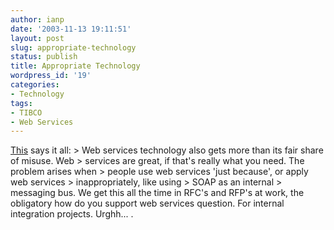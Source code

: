 ```yaml
---
author: ianp
date: '2003-11-13 19:11:51'
layout: post
slug: appropriate-technology
status: publish
title: Appropriate Technology
wordpress_id: '19'
categories:
- Technology
tags:
- TIBCO
- Web Services
---
```


[This](http://www.softwarereality.com/soapbox/softwarefashion.jsp
"Software Fashion - Software Reality") says it all: \> Web services
technology also gets more than its fair share of misuse. Web \> services
are great, if that's really what you need. The problem arises when \>
people use web services 'just because', or apply web services \>
inappropriately, like using \> SOAP as an internal \> messaging bus. We
get this all the time in RFC's and RFP's at work, the obligatory how do
you support web services question. For internal integration projects.
Urghh... .
